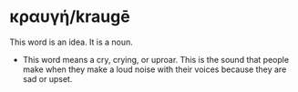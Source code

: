 # κραυγή/kraugē
This word is an idea. It is a noun.
* This word means a cry, crying, or uproar. This is the sound that people make when they make a loud noise with their voices because they are sad or upset.
